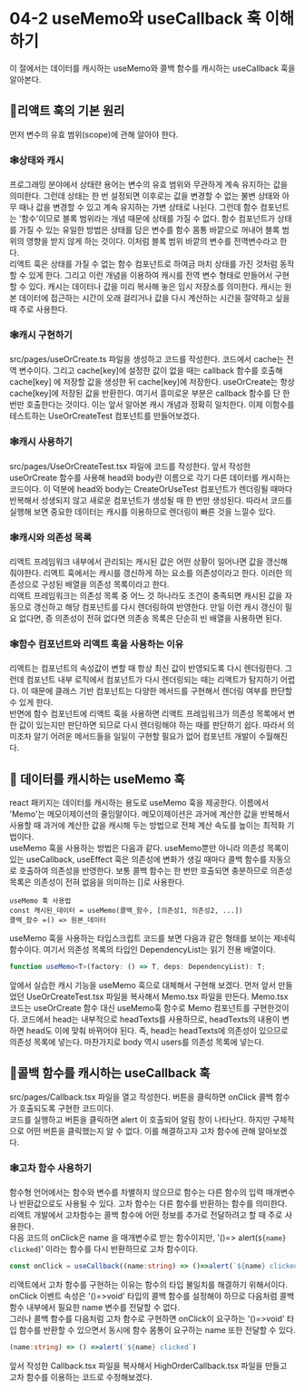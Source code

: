 # 04-2 useMemo와 useCallback 훅 이해하기
이 절에서는 데이터를 캐시하는 useMemo와 콜백 함수를 캐시하는 useCallback 훅을 알아본다.

## 🎈리액트 훅의 기본 원리
먼저 변수의 유효 범위(scope)에 관해 알아야 한다. 

### 🕸️상태와 캐시
프로그래밍 분야에서 상태란 용어는 변수의 유효 범위와 무관하게 계속 유지하는 값을 의미한다. 그런데 상태는 한 번 설정되면 이후로는 값을 변경할 수 없는 불변 상태와
아무 때나 값을 변경할 수 있고 계속 유지하는 가변 상태로 나뉜다. 그런데 함수 컴포넌트는 '함수'이므로 블록 범위라는 개념 때문에 상태를 가질 수 없다.
함수 컴포넌트가 상태를 가질 수 있는 유일한 방법은 상태를 담은 변수를 함수 몸통 바깥으로 꺼내어 블록 범위의 영향을 받지 않게 하는 것이다.
이처럼 블록 범위 바깥의 변수를 전역변수라고 한다.  
리액트 훅은 상태를 가질 수 없는 함수 컴포넌트로 하여금 마치 상태를 가진 것처럼 동작할 수 있게 한다. 그리고 이런 개념을 이용하여 캐시를 전역 변수 형태로 만들어서
구현할 수 있다. 캐시는 데이터나 값을 미리 복사해 놓은 임시 저장소를 의미한다. 캐시는 원본 데이터에 접근하는 시간이 오래 걸리거나 
값을 다시 계산하는 시간을 절약하고 싶을 때 주로 사용한다.

### 🕸️캐시 구현하기
src/pages/useOrCreate.ts 파일을 생성하고 코드를 작성한다. 코드에서 cache는 전역 변수이다. 그리고 cache[key]에 설정한 값이 없을 때는
callback 함수를 호출해 cache[key] 에 저장할 값을 생성한 뒤 cache[key]에 저장한다. useOrCreate는 항상 cache[key]에 저장된 값을 반환한다.
여기서 흥미로운 부분은 callback 함수를 단 한 번만 호출한다는 것이다. 이는 앞서 알아본 캐시 개념과 정확히 일치한다.
이제 이함수를 테스트하는 UseOrCreateTest 컴포넌트를 만들어보겠다.

### 🕸️캐시 사용하기
src/pages/UseOrCreateTest.tsx 파일에 코드를 작성한다. 앞서 작성한 useOrCreate 함수를 사용해 head와 body란 이름으로
각기 다른 데이터를 캐시하는 코드이다. 이 덕분에 head와 body는 CreateOrUseTest 컴포넌트가 렌더링될 때마다 반복해서 성생되지 않고
새로운 컴포넌트가 생성될 때 한 번만 생성된다. 따라서 코드를 실행해 보면 중요한 데이터는 캐시를 이용하므로 렌더링이 빠른 것을 느낄수 있다.

### 🕸️캐시와 의존성 목록
리액트 프레임워크 내부에서 관리되는 캐시된 값은 어떤 상황이 일어나면 값을 갱신해 줘야한다. 리액트 훅에서는 캐시를 갱신하게 하는 요소를 의존성이라고 한다.
이러한 의존성으로 구성된 배열을 의존성 목록이라고 한다.  
리액트 프레임워크는 의존성 목록 중 어느 것 하나라도 조건이 충족되면 캐시된 값을 자동으로 갱신하고 해당 컴포넌트를 다시 렌더링하여 반영한다.
만일 이런 캐시 갱신이 필요 없다면, 증 의존성이 전혀 없다면 의존송 목록은 단순히 빈 배열을 사용하면 된다.

### 🕸️함수 컴포넌트와 리액트 훅을 사용하는 이유
리액트는 컴포넌트의 속성값이 변할 때 항상 최신 값이 반영되도록 다시 렌더링한다. 그런데 컴포넌트 내부 로직에서 컴포넌트가 다시 렌더링되는 때는
리액트가 탐지하기 어렵다. 이 때문에 클래스 기반 컴포넌트는 다양한 메서드를 구현해서 렌더링 여부를 판단할 수 있게 한다.  
반면에 함수 컴포넌트에 리액트 훅을 사용하면 리액트 프레임워크가 의존성 목록에서 변한 값이 있는지만 판단하면 되므로 다시 렌더링해야 하는 때를 판단하기 쉽다.
따라서 의미조차 알기 어려운 메서드들을 일일이 구현할 필요가 없어 컴포넌트 개발이 수월해진다.

## 🎈 데이터를 캐시하는 useMemo 훅
react 패키지는 데이터를 캐시하는 용도로 useMemo 훅을 제공한다. 이름에서 'Memo'는 메모이제이션의 줄임말이다.
메모이제이션은 과거에 계산한 값을 반복해서 사용할 때 과거에 계산한 값을 캐시해 두는 방법으로 전체 계산 속도를 높이는 최적화 기법이다.  
useMemo 훅을 사용하는 방법은 다음과 같다. useMemo뿐만 아니라 의존성 목록이 있는 useCallback, useEffect 훅은 의존성에 변화가 생길 때마다
콜백 함수를 자동으로 호출하여 의존성을 반영한다. 보통 콜백 함수는 한 번만 호출되면 충분하므로 의존성 목록은 의존성이 전혀 없음을 의미하는 []로 사용한다.
```
useMemo 훅 사용법
const 캐시된_데이터 = useMemo(콜백_함수, [의존성1, 의존성2, ...])
콜백_함수 =() => 원본_데이터
```
useMemo 훅을 사용하는 타입스크립트 코드를 보면 다음과 같은 형태를 보이는 제네릭 함수이다.
여기서 의존성 목록의 타입인 DependencyList는 읽기 전용 배열이다.
```typescript jsx
function useMemo<T>(factory: () => T, deps: DependencyList): T;
```
앞에서 실습한 캐시 기능을 useMemo 훅으로 대체해서 구현해 보겠다. 먼저 앞서 만들었던 UseOrCreateTest.tsx 파일을 복사해서 Memo.tsx 파일을 만든다.
Memo.tsx 코드는 useOrCreate 함수 대신 useMemo훅 함수로 Memo 컴포넌트를 구현한것이다.
코드에서 head는 내부적으로 headTexts를 사용하므로, headTexts의 내용이 변하면 head도 이에 맞춰 바뀌어야 된다.
즉, head는 headTexts에 의존성이 있으므로 의존성 목록에 넣는다. 마찬가지로 body 역시 users를 의존성 목록에 넣는다.

## 🎈콜백 함수를 캐시하는 useCallback 훅
src/pages/Callback.tsx 파일을 열고 작성한다. 버튼을 클릭하면 onClick 콜백 함수가 호출되도록 구현한 코드이다.  
코드를 실행하고 버튼을 클릭하면 alert 이 호출되어 알림 창이 나타난다. 하지만 구체적으로 어떤 버튼을 클릭했는지 알 수 없다. 이를 해결하고자 고차 함수에 관해 알아보겠다.

### 🕸️고차 함수 사용하기
함수형 언어에서는 함수와 변수를 차별하지 않으므로 함수는 다른 함수의 입력 매개변수나 반환값으로도 사용될 수 있다. 고차 함수는 다른 함수를 반환하는 함수를 의미한다.  
리액트 개발에서 고차함수는 콜백 함수에 어떤 정보를 추가로 전달하려고 할 때 주로 사용한다.  
다음 코드의 onClick은 name 을 매개변수로 받는 함수이지만, '()=> alert(`${name} clicked`)' 이라는 함수를 다시 반환하므로 고차 함수이다.

```typescript jsx
const onClick = useCallback((name:string) => ()=>alert(`${name} clicked`),[])
```
리액트에서 고차 함수를 구현하는 이유는 함수의 타입 불일치를 해결하기 위해서이다. onClick 이벤트 속성은 '()=>void' 타입의 콜백 함수를 설정해야 하므로
다음처럼 콜백 함수 내부에서 필요한 name 변수를 전달할 수 없다.  
그러나 콜백 함수를 다음처럼 고차 함수로 구현하면 onClick이 요구하는 '()=>void' 타입 함수를 반환할 수 있으면서 동시에 함수 몸통이 요구하는 name 또한 전달할 수 있다.
```typescript jsx
(name:string) => () =>alert(`${name} clicked`)
```
앞서 작성한 Callback.tsx 파일을 복사해서 HighOrderCallback.tsx 파일을 만들고 고차 함수를 이용하는 코드로 수정해보겠다.